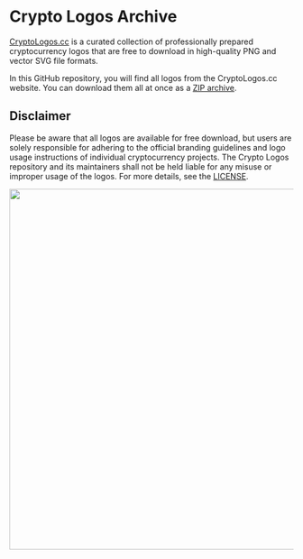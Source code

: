 # Crypto Logos Archive

[CryptoLogos.cc](https://cryptologos.cc) is a curated collection of professionally prepared cryptocurrency logos that are free to download in high-quality PNG and vector SVG file formats.

In this GitHub repository, you will find all logos from the CryptoLogos.cc website. You can download them all at once as a [ZIP archive](https://github.com/coinwink/crypto-logos-cc/archive/refs/heads/main.zip).

## Disclaimer

Please be aware that all logos are available for free download, but users are solely responsible for adhering to the official branding guidelines and logo usage instructions of individual cryptocurrency projects. The Crypto Logos repository and its maintainers shall not be held liable for any misuse or improper usage of the logos. For more details, see the [LICENSE](https://github.com/coinwink/crypto-logos-cc/blob/main/LICENSE.md).

<img src="https://cryptologos.cc/img/crypto-logos-cc-website.png?v=003" width="640">
